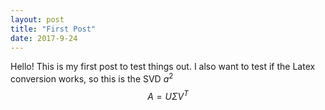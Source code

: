 ```yaml
---
layout: post
title: "First Post"
date: 2017-9-24
---
```


<script src="http://cdn.mathjax.org/mathjax/latest/MathJax.js?config=TeX-AMS-MML_HTMLorMML" type="text/javascript"></script>

Hello! This is my first post to test things out. I also want to test if the Latex conversion works, so this is the SVD
$a^2$
$$A=U\Sigma V^T$$

